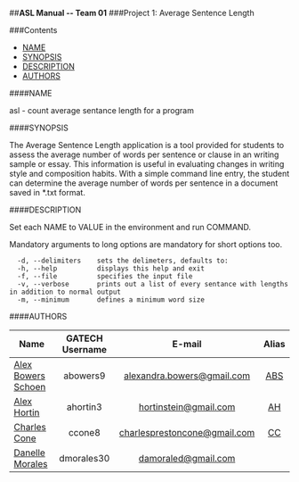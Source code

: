 ##**ASL Manual -- Team 01**
###Project 1: Average Sentence Length

###Contents

- [NAME](#NAME)
- [SYNOPSIS](#SYNOPSIS)	
- [DESCRIPTION](#DESCRIPTION)
- [AUTHORS](#AUTHORS)

####NAME       

asl - count average sentance length for a program

####SYNOPSIS        

The Average Sentence Length application is a tool provided for students to assess the average number of words per sentence or clause in an writing sample or essay.  This information is useful in evaluating changes in writing style and composition habits. With a simple command line entry, the student can determine the average number of words per sentence in a document saved in *.txt format. 

####DESCRIPTION    

Set each NAME to VALUE in the environment and run COMMAND.

Mandatory arguments to long options are mandatory for short options too.
```
  -d, --delimiters    sets the delimeters, defaults to: 
  -h, --help          displays this help and exit
  -f, --file          specifies the input file
  -v, --verbose       prints out a list of every sentance with lengths in addition to normal output
  -m, --minimum       defines a minimum word size
```
####AUTHORS      

| Name  				| GATECH Username		| E-mail						| Alias |
| --------------------- |:---------------------:|:-----------------------------:|:-----:| 
| [Alex Bowers Schoen](http://github.com/bowersaa )  	| abowers9				| alexandra.bowers@gmail.com 	| [ABS](http://github.com/bowersaa )   |
| [Alex Hortin](http://github.com/hortinstein) 	 		| ahortin3				| hortinstein@gmail.com  		| [AH](http://github.com/hortinstein )    |
| [Charles Cone](http://github.com/ccone8)  	 		| ccone8		        | charlesprestoncone@gmail.com  | [CC](http://github.com/ccone8 )    |
| [Danelle Morales](http://github.com/DannieMorales) 		| dmorales30			| damoraled@gmail.com
